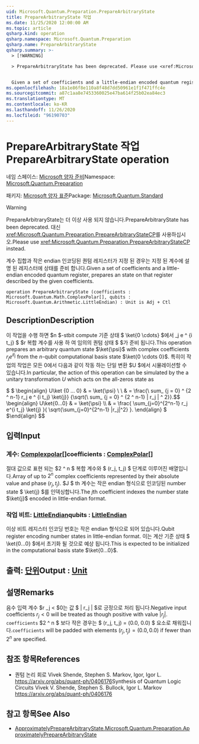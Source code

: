 ```yaml
---
uid: Microsoft.Quantum.Preparation.PrepareArbitraryState
title: PrepareArbitraryState 작업
ms.date: 11/25/2020 12:00:00 AM
ms.topic: article
qsharp.kind: operation
qsharp.namespace: Microsoft.Quantum.Preparation
qsharp.name: PrepareArbitraryState
qsharp.summary: >-
  > [!WARNING]

  > PrepareArbitraryState has been deprecated. Please use <xref:Microsoft.Quantum.Preparation.PrepareArbitraryStateCP> instead.


  Given a set of coefficients and a little-endian encoded quantum register, prepares an state on that register described by the given coefficients.
ms.openlocfilehash: 18a1e86f8e110a8f48d7dd50961e1f1f471ffc4e
ms.sourcegitcommit: a87c1aa8e7453360025e47ba614f25b02ea84ec3
ms.translationtype: MT
ms.contentlocale: ko-KR
ms.lasthandoff: 11/26/2020
ms.locfileid: "96190703"
---
```

# <a name="preparearbitrarystate-operation"></a><span data-ttu-id="687b0-102">PrepareArbitraryState 작업</span><span class="sxs-lookup"><span data-stu-id="687b0-102">PrepareArbitraryState operation</span></span>

<span data-ttu-id="687b0-103">네임 스페이스: [Microsoft 양자 준비](xref:Microsoft.Quantum.Preparation)</span><span class="sxs-lookup"><span data-stu-id="687b0-103">Namespace: [Microsoft.Quantum.Preparation](xref:Microsoft.Quantum.Preparation)</span></span>

<span data-ttu-id="687b0-104">패키지: [Microsoft 양자 표준](https://nuget.org/packages/Microsoft.Quantum.Standard)</span><span class="sxs-lookup"><span data-stu-id="687b0-104">Package: [Microsoft.Quantum.Standard](https://nuget.org/packages/Microsoft.Quantum.Standard)</span></span>


> [!WARNING]
> <span data-ttu-id="687b0-105">PrepareArbitraryState는 더 이상 사용 되지 않습니다.</span><span class="sxs-lookup"><span data-stu-id="687b0-105">PrepareArbitraryState has been deprecated.</span></span> <span data-ttu-id="687b0-106">대신 <xref:Microsoft.Quantum.Preparation.PrepareArbitraryStateCP>를 사용하십시오.</span><span class="sxs-lookup"><span data-stu-id="687b0-106">Please use <xref:Microsoft.Quantum.Preparation.PrepareArbitraryStateCP> instead.</span></span>

<span data-ttu-id="687b0-107">계수 집합과 작은 endian 인코딩된 퀀텀 레지스터가 지정 된 경우는 지정 된 계수에 설명 된 레지스터에 상태를 준비 합니다.</span><span class="sxs-lookup"><span data-stu-id="687b0-107">Given a set of coefficients and a little-endian encoded quantum register, prepares an state on that register described by the given coefficients.</span></span>

```qsharp
operation PrepareArbitraryState (coefficients : Microsoft.Quantum.Math.ComplexPolar[], qubits : Microsoft.Quantum.Arithmetic.LittleEndian) : Unit is Adj + Ctl
```


## <a name="description"></a><span data-ttu-id="687b0-108">Description</span><span class="sxs-lookup"><span data-stu-id="687b0-108">Description</span></span>

<span data-ttu-id="687b0-109">이 작업을 수행 하면 $n $-stbit compute 기준 상태 $ \ket{0 \cdots} $에서 _j e ^ {i t_j} $ $r 복합 계수를 사용 하 여 임의의 퀀텀 상태 $ $가 준비 됩니다.</span><span class="sxs-lookup"><span data-stu-id="687b0-109">This operation prepares an arbitrary quantum state $\ket{\psi}$ with complex coefficients $r_j e^{i t_j}$ from the $n$-qubit computational basis state $\ket{0 \cdots 0}$.</span></span>
<span data-ttu-id="687b0-110">특히이 작업의 작업은 모든 0에서 다음과 같이 작동 하는 단일 변환 $U $에서 시뮬레이션할 수 있습니다.</span><span class="sxs-lookup"><span data-stu-id="687b0-110">In particular, the action of this operation can be simulated by the a unitary transformation $U$ which acts on the all-zeros state as</span></span>

<span data-ttu-id="687b0-111">$ $ \begin{align} U\ket {0 ... 0} & = \ket{\psi} \\ \\ & = \frac{\ sum_ {j = 0} ^ {2 ^ n-1} r_j e ^ {i t_j} \ket{j}} {\sqrt{\ sum_ {j = 0} ^ {2 ^ n-1} | r_j | ^ 2}}.</span><span class="sxs-lookup"><span data-stu-id="687b0-111">$$ \begin{align} U\ket{0...0} & = \ket{\psi} \\\\ & = \frac{ \sum_{j=0}^{2^n-1} r_j e^{i t_j} \ket{j} }{ \sqrt{\sum_{j=0}^{2^n-1} |r_j|^2} }.</span></span>
<span data-ttu-id="687b0-112">\end{align} $ $</span><span class="sxs-lookup"><span data-stu-id="687b0-112">\end{align} $$</span></span>

## <a name="input"></a><span data-ttu-id="687b0-113">입력</span><span class="sxs-lookup"><span data-stu-id="687b0-113">Input</span></span>

### <a name="coefficients--complexpolar"></a><span data-ttu-id="687b0-114">계수: [Complexpolar](xref:Microsoft.Quantum.Math.ComplexPolar)[]</span><span class="sxs-lookup"><span data-stu-id="687b0-114">coefficients : [ComplexPolar](xref:Microsoft.Quantum.Math.ComplexPolar)[]</span></span>

<span data-ttu-id="687b0-115">절대 값으로 표현 되는 $2 ^ n $ 복합 계수와 $ (r_j, t_j) $ 단계로 이루어진 배열입니다.</span><span class="sxs-lookup"><span data-stu-id="687b0-115">Array of up to $2^n$ complex coefficients represented by their absolute value and phase $(r_j, t_j)$.</span></span> <span data-ttu-id="687b0-116">$J $ th 계수는 작은 endian 형식으로 인코딩된 number state $ \ket{j} $를 인덱싱합니다.</span><span class="sxs-lookup"><span data-stu-id="687b0-116">The $j$th coefficient indexes the number state $\ket{j}$ encoded in little-endian format.</span></span>


### <a name="qubits--littleendian"></a><span data-ttu-id="687b0-117">작업 비트: [LittleEndian](xref:Microsoft.Quantum.Arithmetic.LittleEndian)</span><span class="sxs-lookup"><span data-stu-id="687b0-117">qubits : [LittleEndian](xref:Microsoft.Quantum.Arithmetic.LittleEndian)</span></span>

<span data-ttu-id="687b0-118">이상 비트 레지스터 인코딩 번호는 작은 endian 형식으로 되어 있습니다.</span><span class="sxs-lookup"><span data-stu-id="687b0-118">Qubit register encoding number states in little-endian format.</span></span> <span data-ttu-id="687b0-119">이는 계산 기준 상태 $ \ket{0...0} $에서 초기화 될 것으로 예상 됩니다.</span><span class="sxs-lookup"><span data-stu-id="687b0-119">This is expected to be initialized in the computational basis state $\ket{0...0}$.</span></span>



## <a name="output--unit"></a><span data-ttu-id="687b0-120">출력: [단위](xref:microsoft.quantum.lang-ref.unit)</span><span class="sxs-lookup"><span data-stu-id="687b0-120">Output : [Unit](xref:microsoft.quantum.lang-ref.unit)</span></span>



## <a name="remarks"></a><span data-ttu-id="687b0-121">설명</span><span class="sxs-lookup"><span data-stu-id="687b0-121">Remarks</span></span>

<span data-ttu-id="687b0-122">음수 입력 계수 $r _j < $0는 값 $ | r_j | $로 긍정으로 처리 됩니다.</span><span class="sxs-lookup"><span data-stu-id="687b0-122">Negative input coefficients $r_j < 0$ will be treated as though positive with value $|r_j|$.</span></span> <span data-ttu-id="687b0-123">`coefficients` $2 ^ n $ 보다 작은 경우는 $ (r_j, t_j) = (0.0, 0.0) $ 요소로 채워집니다.</span><span class="sxs-lookup"><span data-stu-id="687b0-123">`coefficients` will be padded with elements $(r_j, t_j) = (0.0, 0.0)$ if fewer than $2^n$ are specified.</span></span>

## <a name="references"></a><span data-ttu-id="687b0-124">참조 항목</span><span class="sxs-lookup"><span data-stu-id="687b0-124">References</span></span>

- <span data-ttu-id="687b0-125">퀀텀 논리 회로 Vivek Shende, Stephen S. Markov, Igor, Igor L. https://arxiv.org/abs/quant-ph/0406176</span><span class="sxs-lookup"><span data-stu-id="687b0-125">Synthesis of Quantum Logic Circuits Vivek V. Shende, Stephen S. Bullock, Igor L. Markov https://arxiv.org/abs/quant-ph/0406176</span></span>

## <a name="see-also"></a><span data-ttu-id="687b0-126">참고 항목</span><span class="sxs-lookup"><span data-stu-id="687b0-126">See Also</span></span>

- [<span data-ttu-id="687b0-127">ApproximatelyPrepareArbitraryState.</span><span class="sxs-lookup"><span data-stu-id="687b0-127">Microsoft.Quantum.Preparation.ApproximatelyPrepareArbitraryState</span></span>](xref:Microsoft.Quantum.Preparation.ApproximatelyPrepareArbitraryState)